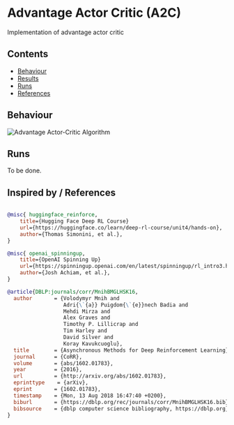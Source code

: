 # Advantage Actor Critic (A2C) 

Implementation of advantage actor critic

## Contents

- [Behaviour](#behaviour)
- [Results](#results)
- [Runs](#runs)
- [References](#inspired-by--references)

## Behaviour

![Advantage Actor-Critic Algorithm](docs/algorithm.png)


## Runs

To be done.

## Inspired by / References
```bibtex

@misc{ huggingface_reinforce,
    title={Hugging Face Deep RL Course}
    url={https://huggingface.co/learn/deep-rl-course/unit4/hands-on},
    author={Thomas Simonini, et al.},
}

@misc{ openai_spinningup,
    title={OpenAI Spinning Up}
    url={https://spinningup.openai.com/en/latest/spinningup/rl_intro3.html},
    author={Josh Achiam, et al.},
}

@article{DBLP:journals/corr/MnihBMGLHSK16,
  author       = {Volodymyr Mnih and
                  Adri{\`{a}} Puigdom{\`{e}}nech Badia and
                  Mehdi Mirza and
                  Alex Graves and
                  Timothy P. Lillicrap and
                  Tim Harley and
                  David Silver and
                  Koray Kavukcuoglu},
  title        = {Asynchronous Methods for Deep Reinforcement Learning},
  journal      = {CoRR},
  volume       = {abs/1602.01783},
  year         = {2016},
  url          = {http://arxiv.org/abs/1602.01783},
  eprinttype    = {arXiv},
  eprint       = {1602.01783},
  timestamp    = {Mon, 13 Aug 2018 16:47:40 +0200},
  biburl       = {https://dblp.org/rec/journals/corr/MnihBMGLHSK16.bib},
  bibsource    = {dblp computer science bibliography, https://dblp.org}
}
```
